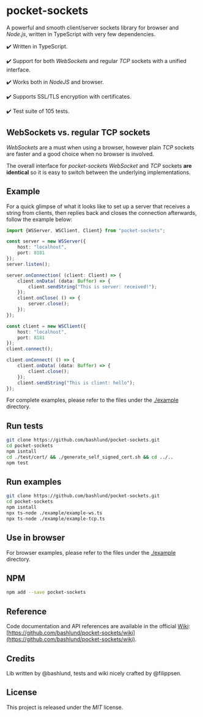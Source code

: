 # pocket-sockets

A powerful and smooth client/server sockets library for browser and _Node.js_, written in TypeScript with very few dependencies.

:heavy_check_mark: Written in TypeScript.  

:heavy_check_mark: Support for both _WebSockets_ and regular _TCP_ sockets with a unified interface.  

:heavy_check_mark: Works both in _NodeJS_ and browser.  

:heavy_check_mark: Supports SSL/TLS encryption with certificates.  

:heavy_check_mark: Test suite of 105 tests.  

## WebSockets vs. regular TCP sockets
_WebSockets_ are a must when using a browser, however plain _TCP_ sockets are faster and a good choice when no browser is involved.

The overall interface for _pocket-sockets_ _WebSocket_ and _TCP_ sockets **are identical** so it is easy to switch between the underlying implementations.

## Example
For a quick glimpse of what it looks like to set up a server that receives a string from clients, then replies back and closes the connection afterwards, follow the example below:
```typescript
import {WSServer, WSClient, Client} from "pocket-sockets";

const server = new WSServer({
    host: "localhost",
    port: 8181
});
server.listen();

server.onConnection( (client: Client) => {
    client.onData( (data: Buffer) => {
        client.sendString("This is server: received!");
    });
    client.onClose( () => {
        server.close();
    });
});

const client = new WSClient({
    host: "localhost",
    port: 8181
});
client.connect();

client.onConnect( () => {
    client.onData( (data: Buffer) => {
        client.close();
    });
    client.sendString("This is client: hello");
});
```

For complete examples, please refer to the files under the [./example](https://github.com/bashlund/pocket-sockets/tree/main/example) directory.

## Run tests
```sh
git clone https://github.com/bashlund/pocket-sockets.git
cd pocket-sockets
npm isntall
cd ./test/cert/ && ./generate_self_signed_cert.sh && cd ../..
npm test
```

## Run examples
```sh
git clone https://github.com/bashlund/pocket-sockets.git
cd pocket-sockets
npm isntall
npx ts-node ./example/example-ws.ts
npx ts-node ./example/example-tcp.ts
```

## Use in browser
For browser examples, please refer to the files under the [./example](https://github.com/bashlund/pocket-sockets/tree/main/example) directory.

## NPM
```sh
npm add --save pocket-sockets
```

## Reference
Code documentation and API references are available in the official [Wiki](https://github.com/bashlund/pocket-sockets/wiki): [https://github.com/bashlund/pocket-sockets/wiki](https://github.com/bashlund/pocket-sockets/wiki).

## Credits
Lib written by @bashlund, tests and wiki nicely crafted by @filippsen.

## License
This project is released under the _MIT_ license.
